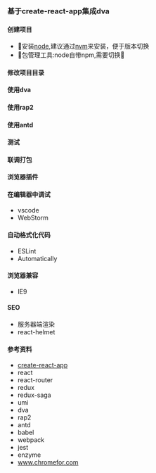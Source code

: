 ### 基于create-react-app集成dva

#### 创建项目
+ 安装[node](https://nodejs.org/en/),建议通过[nvm](https://github.com/creationix/nvm)来安装，便于版本切换
+ 包管理工具:node自带npm,需要切换

#### 修改项目目录

#### 使用dva 

#### 使用rap2

#### 使用antd

#### 测试

#### 联调打包

#### 浏览器插件

#### 在编辑器中调试
+ vscode
+ WebStorm

#### 自动格式化代码
+ ESLint
+ Automatically

#### 浏览器兼容
+ IE9

#### SEO
+ 服务器端渲染
+ react-helmet

#### 参考资料
+ [create-react-app](https://github.com/facebook/create-react-app)
+ react
+ react-router
+ redux
+ redux-saga
+ umi
+ dva
+ rap2
+ antd
+ babel
+ webpack
+ jest
+ enzyme
+ www.chromefor.com
